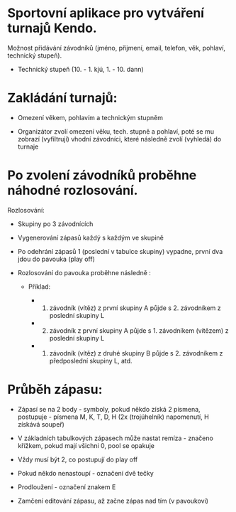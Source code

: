 # Sportovní aplikace pro vytváření turnajů Kendo.

Možnost přidávání závodníků (jméno, přijmení, email, telefon, věk, pohlaví, technický stupeň).

- Technický stupeň (10. - 1. kjú, 1. - 10. dann)

# Zakládání turnajů:

- Omezení věkem, pohlavím a technickým stupněm
	
- Organizátor zvolí omezení věku, tech. stupně a pohlaví, poté se mu zobrazí (vyfiltrují) vhodní závodníci, 
		které následně zvolí (vyhledá) do turnaje
	

# Po zvolení závodníků proběhne náhodné rozlosování.

Rozlosování:
			
- Skupiny po 3 závodnících
			
- Vygenerování zápasů každý s každým ve skupině
			
- Po odehrání zápasů 1 (poslední v tabulce skupiny) vypadne, první dva jdou do pavouka (play off) 
			
- Rozlosování do pavouka proběhne následně :
			
	- Příklad:
				
		- 1. závodník (vítěz) z první skupiny A půjde s 2. závodníkem z poslední skupiny L
					
		- 2. závodník z první skupiny A půjde s 1. závodníkem (vítězem) z poslední skupiny L
					
		- 1. závodník (vítěz) z druhé skupiny B půjde s 2. závodníkem z předposlední skupiny L, atd.


# Průběh zápasu:

- Zápasí se na 2 body - symboly, pokud někdo získá 2 písmena, postupuje - písmena M, K, T, D, H (2x (trojúhelník) napomenutí, H získává soupeř)
	
- V základních tabulkových zápasech může nastat remíza - značeno křížkem, pokud mají všichni 0, pool se opakuje

- Vždy musí být 2, co postupují do play off

- Pokud někdo nenastoupí - označení dvě tečky

- Prodloužení - označení znakem E

- Zamčení editování zápasu, až začne zápas nad tím (v pavoukovi)
